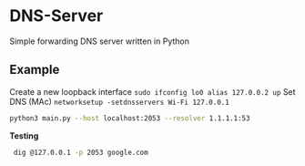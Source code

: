# DNS-Server

Simple forwarding DNS server written in Python


## Example

Create a new loopback interface
`sudo ifconfig lo0 alias 127.0.0.2 up`
Set DNS (MAc)
`networksetup -setdnsservers Wi-Fi 127.0.0.1`

```bash
python3 main.py --host localhost:2053 --resolver 1.1.1.1:53
```

**Testing**
```bash
 dig @127.0.0.1 -p 2053 google.com

```